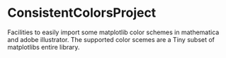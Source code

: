 # ConsistentColorsProject
Facilities to easily import some matplotlib color schemes in mathematica and adobe illustrator. The supported color scemes are a Tiny subset of matplotlibs entire library. 
